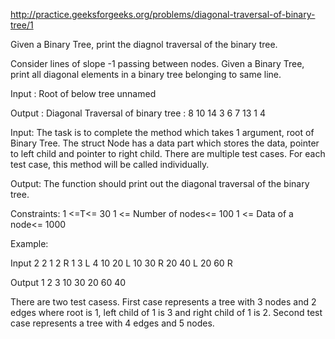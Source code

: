 http://practice.geeksforgeeks.org/problems/diagonal-traversal-of-binary-tree/1



Given a Binary Tree, print the diagnol traversal of the binary tree.

Consider lines of slope -1 passing between nodes. Given a Binary Tree, print all diagonal elements in a binary tree belonging to same line.

Input : Root of below tree
unnamed

Output : 
Diagonal Traversal of binary tree : 
 8 10 14 3 6 7 13 1 4

Input:
The task is to complete the method which takes 1 argument, root of Binary Tree. The struct Node has a data part which stores the data, pointer to left child and pointer to right child.
There are multiple test cases. For each test case, this method will be called individually.

Output:
The function should print out the diagonal traversal of the binary tree.

Constraints:
1 <=T<= 30
1 <= Number of nodes<= 100
1 <= Data of a node<= 1000

Example:

Input
2
2
1 2 R 1 3 L
4
10 20 L 10 30 R 20 40 L 20 60 R

Output
1 2 3
10 30 20 60 40

There are two test casess.  First case represents a tree with 3 nodes and 2 edges where root is 1, left child of 1 is 3 and right child of 1 is 2.   Second test case represents a tree with 4 edges and 5 nodes.
